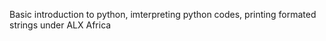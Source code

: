 Basic introduction to python, imterpreting python codes, printing formated strings under ALX Africa
